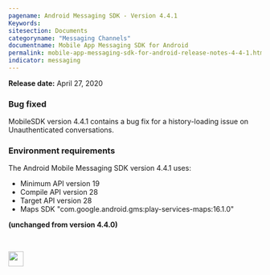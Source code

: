 ```yaml
---
pagename: Android Messaging SDK - Version 4.4.1
Keywords:
sitesection: Documents
categoryname: "Messaging Channels"
documentname: Mobile App Messaging SDK for Android
permalink: mobile-app-messaging-sdk-for-android-release-notes-4-4-1.html
indicator: messaging
---
```


**Release date:** April 27, 2020

### Bug fixed

MobileSDK version 4.4.1 contains a bug fix for a history-loading issue on Unauthenticated conversations.

### Environment requirements

The Android Mobile Messaging SDK version 4.4.1 uses:

- Minimum API version 19
- Compile API version 28
- Target API version 28
- Maps SDK "com.google.android.gms:play-services-maps:16.1.0"

**(unchanged from version 4.4.0)**

<br>
<p style="text-align: left">
<a href="mobile-app-messaging-sdk-for-android-all-release-notes.html" center><img src="/img/back-to-all-release-notes.png" style="height: 30px; width: auto;"></a></p>